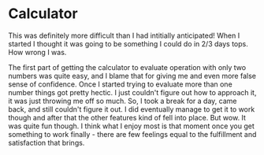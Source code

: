 # Calculator

This was definitely more difficult than I had intitially anticipated! When I started I thought it was going to be something I could do in 2/3 days tops. How wrong I was. 

The first part of getting the calculator to evaluate operation with only two numbers was quite easy, and I blame that for giving me and even more false sense of confidence. Once I started trying to evaluate more than one number things got pretty hectic. I just couldn't figure out how to approach it, it was just throwing me off so much. So, I took a break for a day, came back, and still couldn't figure it out. I did eventually manage to get it to work though and after that the other features kind of fell into place. But wow. It was quite fun though. I think what I enjoy most is that moment once you get something to work finally - there are few feelings equal to the fulfillment and satisfaction that brings.
